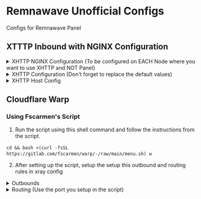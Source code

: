 # Remnawave Unofficial Configs
Configs for Remnawave Panel

## XTTTP Inbound with NGINX Configuration
<details>
  <summary>
    XHTTP NGINX Configuration (To be configured on EACH Node where you want to use XHTTP and NOT Panel)
  </summary>
  
```nginx
    # gRPC Proxy
    location /VLSpdG9k {
        grpc_pass grpc://127.0.0.1:2023;
        grpc_set_header Host $host;
        grpc_set_header X-Forwarded-For $proxy_add_x_forwarded_for;
    }
```
</details>
<details>
  <summary>
    XHTTP Configuration (Don't forget to replace the default values)
  </summary>
  
```json
    {
      "tag": "Give any tag you want",
      "port": 2023,
      "listen": "127.0.0.1",
      "protocol": "vless",
      "settings": {
        "clients": [],
        "decryption": "none"
      },
      "sniffing": {
        "enabled": true,
        "destOverride": [
          "http",
          "tls",
          "quic"
        ]
      },
      "streamSettings": {
        "network": "xhttp",
        "xhttpSettings": {
          "path": "/VLSpdG9k"
        },
        "realitySettings": {
          "dest": "/dev/shm/nginx.sock",
          "show": false,
          "xver": 1,
          "spiderX": "",
          "shortIds": [
            "5d3ddcaf67893d8b"
          ],
          "publicKey": "8lYLXCb8jR6Fa5jq0t5SMbZ1zQcvrmOhAe4EPoDUwmo",
          "privateKey": "vkNfSoEef0T4QWyaREhx1Lrfeq0hfyYnmmDPljKg3M0",
          "serverNames": [
            "example.com"
          ]
        }
      }
    }
```
</details>
<details>
  <summary>
    XHTTP Host Config
  </summary>
  
![xhttp-host-config](https://raw.githubusercontent.com/TrulyInfinite/remnawave/567cb19d6661b23c447c8c27e6a177dc326338df/assets/xhttp_host_config.jpg)
</details>

## Cloudflare Warp
### Using Fscarmen's Script

1. Run the script using this shell command and follow the instructions from the script.
```shell
cd && bash <(curl -fsSL https://gitlab.com/fscarmen/warp/-/raw/main/menu.sh) w
```

2. After setting up the script, setup the setup this outbound and routing rules in xray config

<details>
  <summary>
    Outbounds
  </summary>
  
```json
{
  "outboundTag": "warp",
  "domain": ["geosite:google", "geosite:openai"],
  "type": "field"
}
```
</details>

<details>
  <summary>
    Routing (Use the port you setup in the script)
  </summary>

```json
{
  "tag": "warp",
  "protocol": "socks",
  "settings": {
    "servers": [
      {
        "address": "127.0.0.1",
        "port": 40000
      }
    ]
  }
}
```
</details>
